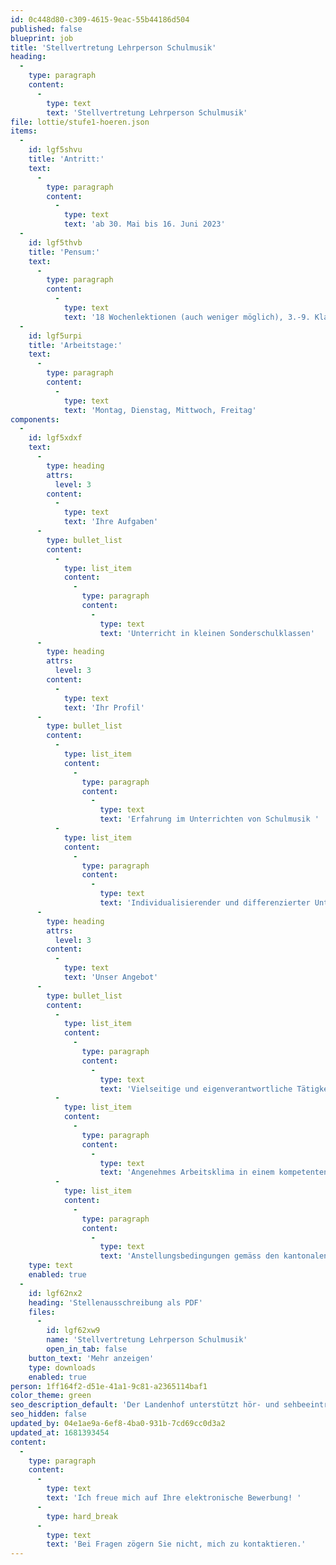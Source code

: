 ```yaml
---
id: 0c448d80-c309-4615-9eac-55b44186d504
published: false
blueprint: job
title: 'Stellvertretung Lehrperson Schulmusik'
heading:
  -
    type: paragraph
    content:
      -
        type: text
        text: 'Stellvertretung Lehrperson Schulmusik'
file: lottie/stufe1-hoeren.json
items:
  -
    id: lgf5shvu
    title: 'Antritt:'
    text:
      -
        type: paragraph
        content:
          -
            type: text
            text: 'ab 30. Mai bis 16. Juni 2023'
  -
    id: lgf5thvb
    title: 'Pensum:'
    text:
      -
        type: paragraph
        content:
          -
            type: text
            text: '18 Wochenlektionen (auch weniger möglich), 3.-9. Klasse '
  -
    id: lgf5urpi
    title: 'Arbeitstage:'
    text:
      -
        type: paragraph
        content:
          -
            type: text
            text: 'Montag, Dienstag, Mittwoch, Freitag'
components:
  -
    id: lgf5xdxf
    text:
      -
        type: heading
        attrs:
          level: 3
        content:
          -
            type: text
            text: 'Ihre Aufgaben'
      -
        type: bullet_list
        content:
          -
            type: list_item
            content:
              -
                type: paragraph
                content:
                  -
                    type: text
                    text: 'Unterricht in kleinen Sonderschulklassen'
      -
        type: heading
        attrs:
          level: 3
        content:
          -
            type: text
            text: 'Ihr Profil'
      -
        type: bullet_list
        content:
          -
            type: list_item
            content:
              -
                type: paragraph
                content:
                  -
                    type: text
                    text: 'Erfahrung im Unterrichten von Schulmusik '
          -
            type: list_item
            content:
              -
                type: paragraph
                content:
                  -
                    type: text
                    text: 'Individualisierender und differenzierter Unterricht '
      -
        type: heading
        attrs:
          level: 3
        content:
          -
            type: text
            text: 'Unser Angebot'
      -
        type: bullet_list
        content:
          -
            type: list_item
            content:
              -
                type: paragraph
                content:
                  -
                    type: text
                    text: 'Vielseitige und eigenverantwortliche Tätigkeit in einer innovativen Institution '
          -
            type: list_item
            content:
              -
                type: paragraph
                content:
                  -
                    type: text
                    text: 'Angenehmes Arbeitsklima in einem kompetenten Fachteam '
          -
            type: list_item
            content:
              -
                type: paragraph
                content:
                  -
                    type: text
                    text: 'Anstellungsbedingungen gemäss den kantonalen Richtlinien'
    type: text
    enabled: true
  -
    id: lgf62nx2
    heading: 'Stellenausschreibung als PDF'
    files:
      -
        id: lgf62xw9
        name: 'Stellvertretung Lehrperson Schulmusik'
        open_in_tab: false
    button_text: 'Mehr anzeigen'
    type: downloads
    enabled: true
person: 1ff164f2-d51e-41a1-9c81-a2365114baf1
color_theme: green
seo_description_default: 'Der Landenhof unterstützt hör- und sehbeeinträchtigte Kinder & Jugendliche in ihrem selbstbestimmten Leben durch Förderung ihrer Fähigkeiten & Entwicklung'
seo_hidden: false
updated_by: 04e1ae9a-6ef8-4ba0-931b-7cd69cc0d3a2
updated_at: 1681393454
content:
  -
    type: paragraph
    content:
      -
        type: text
        text: 'Ich freue mich auf Ihre elektronische Bewerbung! '
      -
        type: hard_break
      -
        type: text
        text: 'Bei Fragen zögern Sie nicht, mich zu kontaktieren.'
---
```

